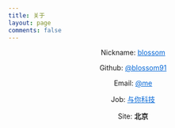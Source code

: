 ```yaml
---
title: 关于
layout: page
comments: false
---
```


<center>
<i class='fa fa-user' aria-hidden="true"></i> Nickname: <a style='color:#0366d6' href="http://zhaohang.site/">blossom</a>

<i class='fa fa-github' aria-hidden="true"></i> Github: <a style='color:#0366d6' href="https://github.com/blossom91">@blossom91</a>

<i class='fa fa-envelope' aria-hidden="true"></i> Email: <a style='color:#0366d6' href="mailto:blossom@zhfei.cc">@me</a>

<i class="fa fa-building-o" aria-hidden="true"></i> Job: <a style='color:#0366d6' href="http://www.uneed.com/">与你科技</a>

<i class="fa fa-map-marker" aria-hidden="true"></i> Site: <strong>北京</strong>

</center>
